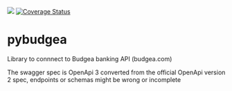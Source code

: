 ![](https://github.com/rienafairefr/pybudgea/workflows/20Python%20package/badge.svg)
[![Coverage Status](https://coveralls.io/repos/github/rienafairefr/pybudgea/badge.svg?branch=master)](https://coveralls.io/github/rienafairefr/pybudgea?branch=master)

# pybudgea
Library to connnect to Budgea banking API (budgea.com)

The swagger spec is OpenApi 3 converted from the official OpenApi version 2 spec, endpoints or schemas might be wrong or incomplete
 